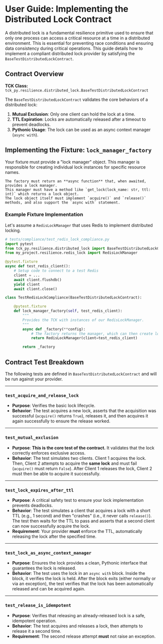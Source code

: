 # User Guide: Implementing the Distributed Lock Contract

A distributed lock is a fundamental resilience primitive used to ensure that only one process can access a critical resource at a time in a distributed environment.
This is essential for preventing race conditions and ensuring data consistency during critical operations.
This guide details how to implement a compliant distributed lock provider by satisfying the `BaseTestDistributedLockContract`.

## Contract Overview

**TCK Class:** ```tck_py.resilience.distributed_lock.BaseTestDistributedLockContract```

The `BaseTestDistributedLockContract` validates the core behaviors of a distributed lock:
1.  **Mutual Exclusion**: Only one client can hold the lock at a time.
2.  **TTL Expiration**: Locks are automatically released after a timeout to prevent deadlocks.
3.  **Pythonic Usage**: The lock can be used as an async context manager (`async with`).

## Implementing the Fixture: `lock_manager_factory`

Your fixture must provide a "lock manager" object.
This manager is responsible for creating individual lock instances for specific resource names.
```info
The factory must return an **async function** that, when awaited, provides a lock manager.
This manager must have a method like `get_lock(lock_name: str, ttl: int)` which returns a lock object.
The lock object itself must implement `acquire()` and `release()` methods, and also support the `async with` statement.
```

### Example Fixture Implementation

Let's assume a `RedisLockManager` that uses Redis to implement distributed locking.
```python
# tests/compliance/test_redis_lock_compliance.py
import pytest
from tck_py.resilience.distributed_lock import BaseTestDistributedLockContract
from my_project.resilience.redis_lock import RedisLockManager

@pytest.fixture
async def test_redis_client():
    # Setup code to connect to a test Redis
    client = ...
    await client.flushdb()
    yield client
    await client.close()

class TestRedisLockCompliance(BaseTestDistributedLockContract):

    @pytest.fixture
    def lock_manager_factory(self, test_redis_client):
        """
        Provides the TCK with instances of our RedisLockManager.
        """
        async def _factory(**config):
            # The factory returns the manager, which can then create locks
            return RedisLockManager(client=test_redis_client)

        return _factory
```

## Contract Test Breakdown

The following tests are defined in `BaseTestDistributedLockContract` and will be run against your provider.

---

### `test_acquire_and_release_lock`

-   **Purpose**: Verifies the basic lock lifecycle.
-   **Behavior**: The test acquires a new lock, asserts that the acquisition was successful (`acquire()` returns `True`), releases it, and then acquires it again successfully to ensure the release worked.
---

### `test_mutual_exclusion`

-   **Purpose**: **This is the core test of the contract.** It validates that the lock correctly enforces exclusive access.
-   **Behavior**: The test simulates two clients. Client 1 acquires the lock.
Then, Client 2 attempts to acquire the **same lock** and must fail (`acquire()` must return `False`).
After Client 1 releases the lock, Client 2 must then be able to acquire it successfully.
---

### `test_lock_expires_after_ttl`

-   **Purpose**: A critical safety test to ensure your lock implementation prevents deadlocks.
-   **Behavior**: The test simulates a client that acquires a lock with a short TTL (e.g., 1 second) and then "crashes" (i.e., it never calls `release()`).
The test then waits for the TTL to pass and asserts that a second client can now successfully acquire the lock.
-   **Requirement**: Your provider **must** enforce the TTL, automatically releasing the lock after the specified time.
---

### `test_lock_as_async_context_manager`

-   **Purpose**: Ensures the lock provides a clean, Pythonic interface that guarantees the lock is released.
-   **Behavior**: The test uses the lock in an `async with` block.
Inside the block, it verifies the lock is held. After the block exits (either normally or via an exception), the test verifies that the lock has been automatically released and can be acquired again.
---

### `test_release_is_idempotent`

-   **Purpose**: Verifies that releasing an already-released lock is a safe, idempotent operation.
-   **Behavior**: The test acquires and releases a lock, then attempts to release it a second time.
-   **Requirement**: The second release attempt **must** not raise an exception.
